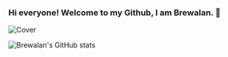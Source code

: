 
### Hi everyone! Welcome to my Github, I am Brewalan. 👋

![Cover](https://github.com/Brewalan74/Brewalan74/blob/master/img/cover.jpg)

![Brewalan's GitHub stats](https://github-readme-stats.vercel.app/api?username=Brewalan74&theme=merko&show_icons=true)

<!--
**Brewalan74/Brewalan74** is a ✨ _special_ ✨ repository because its `README.md` (this file) appears on your GitHub profile.

Here are some ideas to get you started:

- 🔭 I’m currently working on ...
- 🌱 I’m currently learning ...
- 👯 I’m looking to collaborate on ...
- 🤔 I’m looking for help with ...
- 💬 Ask me about ...
- 📫 How to reach me: ...
- 😄 Pronouns: ...
- ⚡ Fun fact: ...
-->


